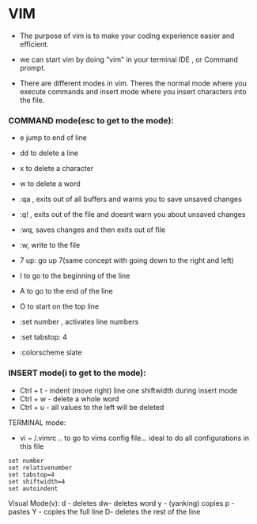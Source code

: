 # VIM

- The purpose of vim is to make your coding experience easier and efficient.
- we can start vim by doing "vim" in your terminal IDE , or Command prompt.

- There are different modes in vim. Theres the normal mode where you execute commands and insert mode where you insert characters into the file.

### COMMAND mode(esc to get to the mode):

- e jump to end of line
- dd to delete a line
- x to delete a character
- w to delete a word
- :qa , exits out of all buffers and warns you to save unsaved changes
- :q! , exits out of the file and doesnt warn you about unsaved changes
- :wq, saves changes and then exits out of file
- :w, write to the file

- 7 up: go up 7(same concept with going down to the right and left)
- I to go to the beginning of the line
- A to go to the end of the line
- O to start on the top line
- :set number , activates line numbers
- :set tabstop: 4
- :colorscheme slate

### INSERT mode(i to get to the mode):

- Ctrl + t - indent (move right) line one shiftwidth during insert mode
- Ctrl + w - delete a whole word
- Ctrl + u - all values to the left will be deleted

TERMINAL mode:

- vi ~ /.vimrc .. to go to vims config file... ideal to do all configurations in this file

```
set number
set relativenumber
set tabstop=4
set shiftwidth=4
set autoindent

```

Visual Mode(v):
d - deletes
dw- deletes word
y - (yanking) copies
p - pastes
Y - copies the full line
D- deletes the rest of the line
